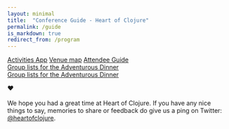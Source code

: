 ```yaml
---
layout: minimal
title:  "Conference Guide - Heart of Clojure"
permalink: /guide
is_markdown: true
redirect_from: /program
---
```


<div class="tc pa4">
<a class="mb2 dib pv2 ph3 br2 bg-translucent-pink-05 hover-bg-pink-t60 bg-animate white b pointer link" href="https://activities.heartofclojure.eu/">Activities App</a>
<a class="mb2 dib pv2 ph3 br2 bg-translucent-pink-05 hover-bg-pink-t60 bg-animate white b pointer link" href="venue_layout.pdf">Venue map</a>
<a class="mb2 dib pv2 ph3 br2 bg-translucent-pink-05 hover-bg-pink-t60 bg-animate white b pointer link" href="https://github.com/heartofclojure/heartofclojure/wiki/Attendee-Guide">Attendee Guide</a>
</div>

<div class="mw7 pa3 center lh-copy f4 mb6">
<a class="db tc f3 link no-underline blue b" href="/adventurous-dinner">
Group lists for the Adventurous Dinner
</a>
</div>

<div class="mw7 pa3 center lh-copy f4 mb6">
<div id="hoc-schedule">
</div>
</div>

<div class="mw7 pa3 center lh-copy f4 mb6">
<a class="db tc f3 link no-underline blue b" href="/adventurous-dinner">
Group lists for the Adventurous Dinner
</a>
</div>

<div class="mw7 center f3 lh-copy ph3 mb6 tc">
<p>
❤️
<br>
<br>
We hope you had a great time at Heart of Clojure. If you have any nice things to say, memories to share or feedback do give us a ping on Twitter: <a class="hoc-link" href="https://twitter.com/heartofclojure">@heartofclojure</a>.
</p>



<script src="https://unpkg.com/unfetch/polyfill"></script>
<script>var hoc_speaker_data = {{site.data.speakers | jsonify}}</script>
<script src="js/hoc-schedule.js" type="text/javascript"></script>
